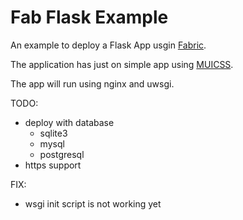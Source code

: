 # Fab Flask Example

An example to deploy a Flask App usgin [Fabric](http://www.fabfile.org/).

The application has just on simple app using [MUICSS](https://www.muicss.com).


The app will run using nginx and uwsgi.


TODO:

- deploy with database
  - sqlite3
  - mysql
  - postgresql
- https support


FIX:

- wsgi init script is not working yet